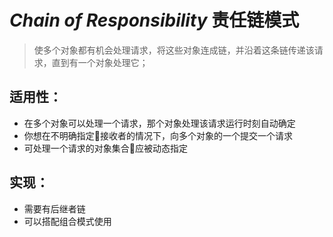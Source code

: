 # ***Chain of Responsibility*** 责任链模式
>使多个对象都有机会处理请求，将这些对象连成链，并沿着这条链传递该请求，直到有一个对象处理它；

## 适用性：
* 在多个对象可以处理一个请求，那个对象处理该请求运行时刻自动确定
* 你想在不明确指定接收者的情况下，向多个对象的一个提交一个请求
* 可处理一个请求的对象集合应被动态指定


## 实现：
* 需要有后继者链
* 可以搭配组合模式使用
